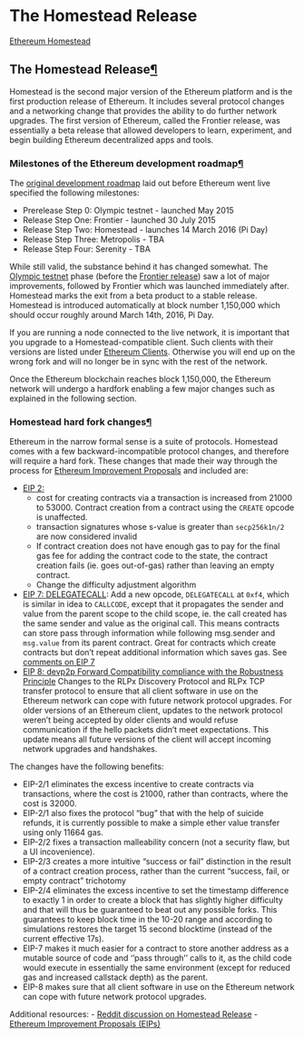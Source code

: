 # The Homestead Release

[Ethereum Homestead](https://ethdocs.org/en/latest/index.html)

## The Homestead Release[¶](the-homestead-release.md)

Homestead is the second major version of the Ethereum platform and is the first production release of Ethereum. It includes several protocol changes and a networking change that provides the ability to do further network upgrades. The first version of Ethereum, called the Frontier release, was essentially a beta release that allowed developers to learn, experiment, and begin building Ethereum decentralized apps and tools.

### Milestones of the Ethereum development roadmap[¶](the-homestead-release.md)

The [original development roadmap](https://blog.ethereum.org/2015/03/03/ethereum-launch-process/) laid out before Ethereum went live specified the following milestones:

* Prerelease Step 0: Olympic testnet - launched May 2015
* Release Step One: Frontier - launched 30 July 2015
* Release Step Two: Homestead - launches 14 March 2016 \(Pi Day\)
* Release Step Three: Metropolis - TBA
* Release Step Four: Serenity - TBA

While still valid, the substance behind it has changed somewhat. The [Olympic testnet](https://ethdocs.org/en/latest/introduction/olympic-testnet) phase \(before the [Frontier release](https://ethdocs.org/en/latest/introduction/history-of-ethereum.html#the-ethereum-frontier-launch)\) saw a lot of major improvements, followed by Frontier which was launched immediately after. Homestead marks the exit from a beta product to a stable release. Homestead is introduced automatically at block number 1,150,000 which should occur roughly around March 14th, 2016, Pi Day.

If you are running a node connected to the live network, it is important that you upgrade to a Homestead-compatible client. Such clients with their versions are listed under [Ethereum Clients](https://ethdocs.org/en/latest/ethereum-clients/index.html#ethereum-clients). Otherwise you will end up on the wrong fork and will no longer be in sync with the rest of the network.

Once the Ethereum blockchain reaches block 1,150,000, the Ethereum network will undergo a hardfork enabling a few major changes such as explained in the following section.

### Homestead hard fork changes[¶](the-homestead-release.md)

Ethereum in the narrow formal sense is a suite of protocols. Homestead comes with a few backward-incompatible protocol changes, and therefore will require a hard fork. These changes that made their way through the process for [Ethereum Improvement Proposals](https://ethdocs.org/en/latest/introduction/community.html#ethereum-improvement-proposals) and included are:

* [EIP 2:](https://github.com/ethereum/EIPs/blob/master/EIPS/eip-2.mediawiki)
  * cost for creating contracts via a transaction is increased from 21000 to 53000. Contract creation from a contract using the `CREATE` opcode is unaffected.
  * transaction signatures whose s-value is greater than `secp256k1n/2` are now considered invalid
  * If contract creation does not have enough gas to pay for the final gas fee for adding the contract code to the state, the contract creation fails \(ie. goes out-of-gas\) rather than leaving an empty contract.
  * Change the difficulty adjustment algorithm
* [EIP 7: DELEGATECALL](https://github.com/ethereum/EIPs/blob/master/EIPS/eip-7.md): Add a new opcode, `DELEGATECALL` at `0xf4`, which is similar in idea to `CALLCODE`, except that it propagates the sender and value from the parent scope to the child scope, ie. the call created has the same sender and value as the original call. This means contracts can store pass through information while following msg.sender and `msg.value` from its parent contract. Great for contracts which create contracts but don’t repeat additional information which saves gas. See [comments on EIP 7](https://github.com/ethereum/EIPs/issues/23)
* [EIP 8: devp2p Forward Compatibility compliance with the Robustness Principle](https://github.com/ethereum/EIPs/blob/master/EIPS/eip-8.md) Changes to the RLPx Discovery Protocol and RLPx TCP transfer protocol to ensure that all client software in use on the Ethereum network can cope with future network protocol upgrades. For older versions of an Ethereum client, updates to the network protocol weren’t being accepted by older clients and would refuse communication if the hello packets didn’t meet expectations. This update means all future versions of the client will accept incoming network upgrades and handshakes.

The changes have the following benefits:

* EIP-2/1 eliminates the excess incentive to create contracts via transactions, where the cost is 21000, rather than contracts, where the cost is 32000.
* EIP-2/1 also fixes the protocol “bug” that with the help of suicide refunds, it is currently possible to make a simple ether value transfer using only 11664 gas.
* EIP-2/2 fixes a transaction malleability concern \(not a security flaw, but a UI incovenience\).
* EIP-2/3 creates a more intuitive “success or fail” distinction in the result of a contract creation process, rather than the current “success, fail, or empty contract” trichotomy
* EIP-2/4 eliminates the excess incentive to set the timestamp difference to exactly 1 in order to create a block that has slightly higher difficulty and that will thus be guaranteed to beat out any possible forks. This guarantees to keep block time in the 10-20 range and according to simulations restores the target 15 second blocktime \(instead of the current effective 17s\).
* EIP-7 makes it much easier for a contract to store another address as a mutable source of code and ‘’pass through’’ calls to it, as the child code would execute in essentially the same environment \(except for reduced gas and increased callstack depth\) as the parent.
* EIP-8 makes sure that all client software in use on the Ethereum network can cope with future network protocol upgrades.

Additional resources: - [Reddit discussion on Homestead Release](https://www.reddit.com/r/ethereum/comments/48arax/homestead_release_faq/) - [Ethereum Improvement Proposals \(EIPs\)](https://ethdocs.org/en/latest/introduction/community.html#ethereum-improvement-proposals)

